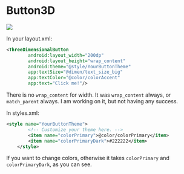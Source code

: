 # Button3D

[![](https://jitpack.io/v/inlacou/Button3D.svg)](https://jitpack.io/#inlacou/Button3D)

In your layout.xml:
```xml
<ThreeDimensionalButton
        android:layout_width="200dp"
        android:layout_height="wrap_content"
        android:theme="@style/YourButtonTheme"
        app:textSize="@dimen/text_size_big"
        app:textColor="@color/colorAccent"
        app:text="Click me!"/>
```

There is no `wrap_content` for width. It was `wrap_content` always, or `match_parent` always. I am working on it, but not having any success.

In styles.xml:
```xml
<style name="YourButtonTheme">
        <!-- Customize your theme here. -->
        <item name="colorPrimary">@color/colorPrimary</item>
        <item name="colorPrimaryDark">#222222</item>
    </style>
```

If you want to change colors, otherwise it takes `colorPrimary` and `colorPrimaryDark`, as you can see.
